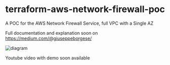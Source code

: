 # terraform-aws-network-firewall-poc
A POC for the AWS Network Firewall Service, full VPC with a Single AZ

Full documentation and explanation soon on https://medium.com/@giuseppeborgese/

![diagram](https://raw.githubusercontent.com/giuseppeborgese/terraform-aws-network-firewall-poc/master/diagram.png)

Youtube video with demo soon available
